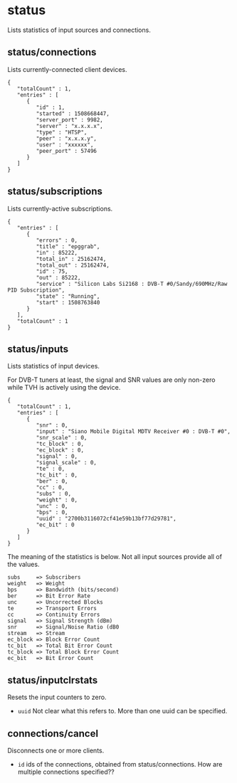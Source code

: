 # status
Lists statistics of input sources and connections.
## status/connections
Lists currently-connected client devices.
```
{
   "totalCount" : 1,
   "entries" : [
      {
         "id" : 1,
         "started" : 1508668447,
         "server_port" : 9982,
         "server" : "x.x.x.x",
         "type" : "HTSP",
         "peer" : "x.x.x.y",
         "user" : "xxxxxx",
         "peer_port" : 57496
      }
   ]
}
```
## status/subscriptions
Lists currently-active subscriptions.
```
{
   "entries" : [
      {
         "errors" : 0,
         "title" : "epggrab",
         "in" : 85222,
         "total_in" : 25162474,
         "total_out" : 25162474,
         "id" : 75,
         "out" : 85222,
         "service" : "Silicon Labs Si2168 : DVB-T #0/Sandy/690MHz/Raw PID Subscription",
         "state" : "Running",
         "start" : 1508763840
      }
   ],
   "totalCount" : 1
}
```
## status/inputs
Lists statistics of input devices.

For DVB-T tuners at least, the signal and SNR values are only non-zero while TVH is actively using the device. 
```
{
   "totalCount" : 1,
   "entries" : [
      {
         "snr" : 0,
         "input" : "Siano Mobile Digital MDTV Receiver #0 : DVB-T #0",
         "snr_scale" : 0,
         "tc_block" : 0,
         "ec_block" : 0,
         "signal" : 0,
         "signal_scale" : 0,
         "te" : 0,
         "tc_bit" : 0,
         "ber" : 0,
         "cc" : 0,
         "subs" : 0,
         "weight" : 0,
         "unc" : 0,
         "bps" : 0,
         "uuid" : "2700b3116072cf41e59b13bf77d29781",
         "ec_bit" : 0
      }
   ]
}
```
The meaning of the statistics is below. Not all input sources provide all of the values.
```
subs     => Subscribers
weight   => Weight
bps      => Bandwidth (bits/second)
ber      => Bit Error Rate
unc      => Uncorrected Blocks
te       => Transport Errors
cc       => Continuity Errors
signal   => Signal Strength (dBm)
snr      => Signal/Noise Ratio (dB0
stream   => Stream
ec_block => Block Error Count
tc_bit   => Total Bit Error Count
tc_block => Total Block Error Count
ec_bit   => Bit Error Count
```
## status/inputclrstats
Resets the input counters to zero.
- `uuid` Not clear what this refers to. More than one uuid can be specified.
## connections/cancel
Disconnects one or more clients.
- `id` ids of the connections, obtained from status/connections. How are multiple connections specified??

